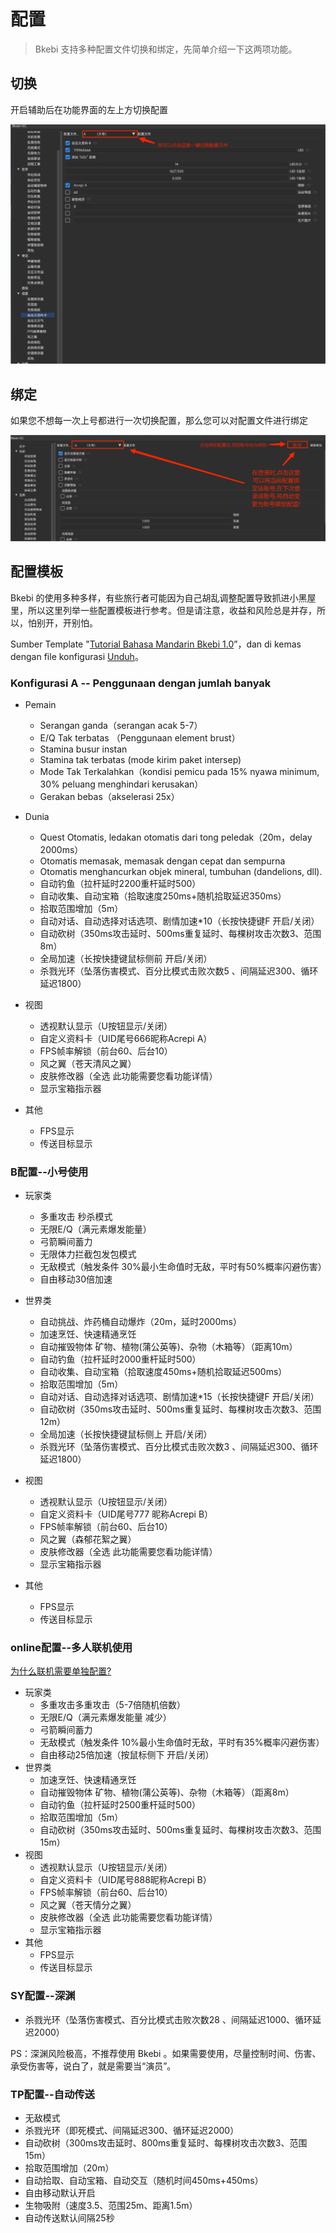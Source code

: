 # 配置

> Bkebi 支持多种配置文件切换和绑定，先简单介绍一下这两项功能。

## 切换

开启辅助后在功能界面的左上方切换配置

![](_images/QuickStart/ConfigureSwitch.png "切换配置")

## 绑定

如果您不想每一次上号都进行一次切换配置，那么您可以对配置文件进行绑定

![](_images/QuickStart/ConfigureBinding.png)

## 配置模板

Bkebi 的使用多种多样，有些旅行者可能因为自己胡乱调整配置导致抓进小黑屋里，所以这里列举一些配置模板进行参考。但是请注意，收益和风险总是并存，所以，怕别开，开别怕。

Sumber Template "[Tutorial Bahasa Mandarin Bkebi 1.0](https://www.kdocs.cn/l/csNDRjijraFk)”，dan di kemas dengan file konfigurasi [Unduh](https://wwzb.lanzoue.com/iO3w90lzx51g)。

### Konfigurasi A -- Penggunaan dengan jumlah banyak

* Pemain
  * Serangan ganda（serangan acak 5-7）
  * E/Q Tak terbatas （Penggunaan element brust）
  * Stamina busur instan
  * Stamina tak terbatas (mode kirim paket intersep)
  * Mode Tak Terkalahkan（kondisi pemicu pada 15% nyawa minimum, 30% peluang menghindari kerusakan）
  * Gerakan bebas（akselerasi 25x）

* Dunia
  * Quest Otomatis, ledakan otomatis dari tong peledak（20m，delay 2000ms）
  * Otomatis memasak, memasak dengan cepat dan sempurna
  * Otomatis menghancurkan objek mineral, tumbuhan (dandelions, dll). 
  * 自动钓鱼（拉杆延时2200重杆延时500）
  * 自动收集、自动宝箱（拾取速度250ms+随机拾取延迟350ms）
  * 拾取范围增加（5m）
  * 自动对话、自动选择对话选项、剧情加速*10（长按快捷键F 开启/关闭）
  * 自动砍树（350ms攻击延时、500ms重复延时、每棵树攻击次数3、范围8m）
  * 全局加速（长按快捷键鼠标侧前 开启/关闭）
  * 杀戮光环（坠落伤害模式、百分比模式击败次数5 、间隔延迟300、循环延迟1800）

* 视图
  * 透视默认显示（U按钮显示/关闭）
  * 自定义资料卡（UID尾号666昵称Acrepi A）
  * FPS帧率解锁（前台60、后台10）
  * 风之翼（苍天清风之翼）
  * 皮肤修改器（全选 此功能需要您看功能详情）
  * 显示宝箱指示器

* 其他
  * FPS显示
  * 传送目标显示

### B配置--小号使用

* 玩家类
  * 多重攻击 秒杀模式
  * 无限E/Q（满元素爆发能量）
  * 弓箭瞬间蓄力
  * 无限体力拦截包发包模式
  * 无敌模式（触发条件 30%最小生命值时无敌，平时有50%概率闪避伤害）
  * 自由移动30倍加速

* 世界类
  * 自动挑战、炸药桶自动爆炸（20m，延时2000ms）
  * 加速烹饪、快速精通烹饪
  * 自动摧毁物体 矿物、植物(蒲公英等)、杂物（木箱等）（距离10m）
  * 自动钓鱼（拉杆延时2000重杆延时500）
  * 自动收集、自动宝箱（拾取速度450ms+随机拾取延迟500ms）
  * 拾取范围增加（5m）
  * 自动对话、自动选择对话选项、剧情加速*15（长按快捷键F 开启/关闭）
  * 自动砍树（350ms攻击延时、500ms重复延时、每棵树攻击次数3、范围12m）
  * 全局加速（长按快捷键鼠标侧上 开启/关闭）
  * 杀戮光环（坠落伤害模式、百分比模式击败次数3 、间隔延迟300、循环延迟1800）
* 视图
  * 透视默认显示（U按钮显示/关闭）
  * 自定义资料卡（UID尾号777 昵称Acrepi B）
  * FPS帧率解锁（前台60、后台10）
  * 风之翼（森郁花絮之翼）
  * 皮肤修改器（全选 此功能需要您看功能详情）
  * 显示宝箱指示器
* 其他
  * FPS显示
  * 传送目标显示

### online配置--多人联机使用

[为什么联机需要单独配置?](QA?id=q：为什么联机需要单独配置)

* 玩家类
  * 多重攻击多重攻击（5-7倍随机倍数）
  * 无限E/Q（满元素爆发能量 减少）
  * 弓箭瞬间蓄力
  * 无敌模式（触发条件 10%最小生命值时无敌，平时有35%概率闪避伤害）
  * 自由移动25倍加速（按鼠标侧下 开启/关闭）
* 世界类
  * 加速烹饪、快速精通烹饪
  * 自动摧毁物体 矿物、植物(蒲公英等)、杂物（木箱等）（距离8m）
  * 自动钓鱼（拉杆延时2500重杆延时500）
  * 拾取范围增加（5m）
  * 自动砍树（350ms攻击延时、500ms重复延时、每棵树攻击次数3、范围15m）
* 视图
  * 透视默认显示（U按钮显示/关闭）
  * 自定义资料卡（UID尾号888昵称Acrepi B）
  * FPS帧率解锁（前台60、后台10）
  * 风之翼（苍天情分之翼）
  * 皮肤修改器（全选 此功能需要您看功能详情）
  * 显示宝箱指示器
* 其他
  * FPS显示
  * 传送目标显示

### SY配置--深渊

* 杀戮光环（坠落伤害模式、百分比模式击败次数28 、间隔延迟1000、循环延迟2000）

PS：深渊风险极高，不推荐使用 Bkebi 。如果需要使用，尽量控制时间、伤害、承受伤害等，说白了，就是需要当“演员”。

### TP配置--自动传送

* 无敌模式
* 杀戮光环（即死模式、间隔延迟300、循环延迟2000）
* 自动砍树（300ms攻击延时、800ms重复延时、每棵树攻击次数3、范围15m）
* 拾取范围增加（20m）
* 自动拾取、自动宝箱、自动交互（随机时间450ms+450ms）
* 自由移动默认开启
* 生物吸附（速度3.5、范围25m、距离1.5m） 
* 自动传送默认间隔25秒